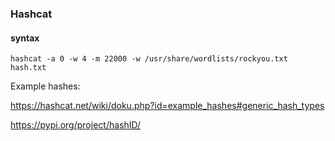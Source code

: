 ### Hashcat

#### syntax

```
hashcat -a 0 -w 4 -m 22000 -w /usr/share/wordlists/rockyou.txt hash.txt
```


Example hashes:

https://hashcat.net/wiki/doku.php?id=example_hashes#generic_hash_types

https://pypi.org/project/hashID/
